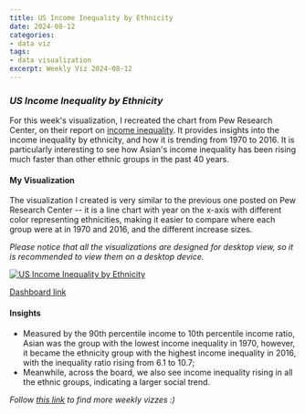 ```yaml
---
title: US Income Inequality by Ethnicity
date: 2024-08-12
categories:
- data viz
tags:
- data visualization
excerpt: Weekly Viz 2024-08-12
---
```


### *US Income Inequality by Ethnicity*

For this week's visualization, I recreated the chart from Pew Research Center, on their report on [income inequality](https://www.pewresearch.org/social-trends/2018/07/12/income-inequality-in-the-u-s-is-rising-most-rapidly-among-asians/). It provides insights into the income inequality by ethnicity, and how it is trending from 1970 to 2016. It is particularly interesting to see how Asian's income inequality has been rising much faster than other ethnic groups in the past 40 years.  

#### My Visualization

The visualization I created is very similar to the previous one posted on Pew Research Center -- it is a line chart with year on the x-axis with different color representing ethnicities, making it easier to compare where each group were at in 1970 and 2016, and the different increase sizes.  

*Please notice that all the visualizations are designed for desktop view, so it is recommended to view them on a desktop device.*  

<div class='tableauPlaceholder' id='viz1723525331383' style='position: relative'>
  <noscript><a href='#'>
    <img alt='US Income Inequality by Ethnicity ' src='https:&#47;&#47;public.tableau.com&#47;static&#47;images&#47;20&#47;20240812USIncomeInequalitybyEthnicity&#47;USIncomeInequalitybyEthnicity&#47;1_rss.png' style='border: none' />
  </a></noscript>
  <object class='tableauViz'  style='display:none;'>
    <param name='host_url' value='https%3A%2F%2Fpublic.tableau.com%2F' />
    <param name='embed_code_version' value='3' />
    <param name='site_root' value='' />
    <param name='name' value='20240812USIncomeInequalitybyEthnicity&#47;USIncomeInequalitybyEthnicity' />
    <param name='tabs' value='no' />
    <param name='toolbar' value='yes' />
    <param name='static_image' value='https:&#47;&#47;public.tableau.com&#47;static&#47;images&#47;20&#47;20240812USIncomeInequalitybyEthnicity&#47;USIncomeInequalitybyEthnicity&#47;1.png' />
    <param name='animate_transition' value='yes' />
    <param name='display_static_image' value='yes' />
    <param name='display_spinner' value='yes' />
    <param name='display_overlay' value='yes' />
    <param name='display_count' value='yes' />
    <param name='language' value='en-US' />
    <param name='filter' value='publish=yes' />
  </object></div>       
  <script type='text/javascript'>             
    var divElement = document.getElementById('viz1723525331383');            
    var vizElement = divElement.getElementsByTagName('object')[0];                   
    if ( divElement.offsetWidth > 800 ) { vizElement.style.width='700px';vizElement.style.height='727px';} else if ( divElement.offsetWidth > 500 ) { vizElement.style.width='700px';vizElement.style.height='727px';} else { vizElement.style.width='100%';vizElement.style.height='727px';}     
    var scriptElement = document.createElement('script');     
    scriptElement.src = 'https://public.tableau.com/javascripts/api/viz_v1.js';    
    vizElement.parentNode.insertBefore(scriptElement, vizElement);           
  </script>

[Dashboard link](https://public.tableau.com/views/20240812USIncomeInequalitybyEthnicity/USIncomeInequalitybyEthnicity?:language=en-US&publish=yes&:sid=&:redirect=auth&:display_count=n&:origin=viz_share_link)
  
#### Insights
* Measured by the 90th percentile income to 10th percentile income ratio, Asian was the group with the lowest income inequality in 1970, however, it became the ethnicity group with the highest income inequality in 2016, with the inequality ratio rising from 6.1 to 10.7;
* Meanwhile, across the board, we also see income inequality rising in all the ethnic groups, indicating a larger social trend.  
  
*Follow [this link](https://yudong-94.github.io/personal-website/project/WeeklyViz2024/) to find more weekly vizzes :)*
